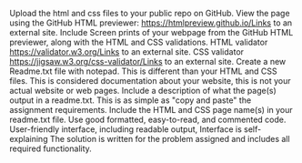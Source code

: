 Upload the html and css files to your public repo on GitHub. 
View the page using the GitHub HTML previewer: https://htmlpreview.github.io/Links to an external site.
Include Screen prints of your webpage from the GitHub HTML previewer, along with the HTML and CSS validations.
HTML validator https://validator.w3.org/Links to an external site.
CSS validator https://jigsaw.w3.org/css-validator/Links to an external site.
Create a new Readme.txt file with notepad.
This is different than your HTML and CSS files. This is considered documentation about your website, this is not your actual website or web pages.
Include a description of what the page(s) output in a readme.txt. This is as simple as "copy and paste" the assignment requirements.
Include the HTML and CSS page name(s) in your readme.txt file.
Use good formatted, easy-to-read, and commented code.
User-friendly interface, including readable output, Interface is self-explaining
The solution is written for the problem assigned and includes all required functionality. 